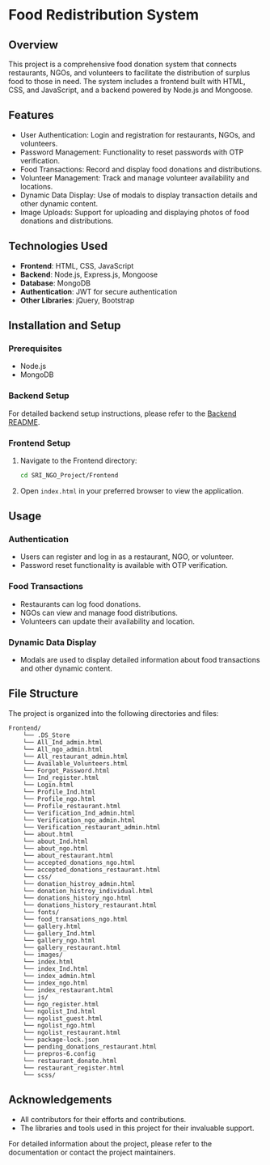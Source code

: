 # Food Redistribution System

## Overview
This project is a comprehensive food donation system that connects restaurants, NGOs, and volunteers to facilitate the distribution of surplus food to those in need. The system includes a frontend built with HTML, CSS, and JavaScript, and a backend powered by Node.js and Mongoose.

## Features
- User Authentication: Login and registration for restaurants, NGOs, and volunteers.
- Password Management: Functionality to reset passwords with OTP verification.
- Food Transactions: Record and display food donations and distributions.
- Volunteer Management: Track and manage volunteer availability and locations.
- Dynamic Data Display: Use of modals to display transaction details and other dynamic content.
- Image Uploads: Support for uploading and displaying photos of food donations and distributions.

## Technologies Used
- **Frontend**: HTML, CSS, JavaScript
- **Backend**: Node.js, Express.js, Mongoose
- **Database**: MongoDB
- **Authentication**: JWT for secure authentication
- **Other Libraries**: jQuery, Bootstrap


## Installation and Setup

### Prerequisites
- Node.js
- MongoDB

### Backend Setup
For detailed backend setup instructions, please refer to the [Backend README](../backend/readme.md).

### Frontend Setup
1. Navigate to the Frontend directory:
   ```bash
   cd SRI_NGO_Project/Frontend
   ```

2. Open `index.html` in your preferred browser to view the application.

## Usage

### Authentication
- Users can register and log in as a restaurant, NGO, or volunteer.
- Password reset functionality is available with OTP verification.

### Food Transactions
- Restaurants can log food donations.
- NGOs can view and manage food distributions.
- Volunteers can update their availability and location.

### Dynamic Data Display
- Modals are used to display detailed information about food transactions and other dynamic content.

## File Structure
The project is organized into the following directories and files:

```
Frontend/
    └── .DS_Store
    └── All_Ind_admin.html
    └── All_ngo_admin.html
    └── All_restaurant_admin.html
    └── Available_Volunteers.html
    └── Forgot_Password.html
    └── Ind_register.html
    └── Login.html
    └── Profile_Ind.html
    └── Profile_ngo.html
    └── Profile_restaurant.html
    └── Verification_Ind_admin.html
    └── Verification_ngo_admin.html
    └── Verification_restaurant_admin.html
    └── about.html
    └── about_Ind.html
    └── about_ngo.html
    └── about_restaurant.html
    └── accepted_donations_ngo.html
    └── accepted_donations_restaurant.html
    └── css/
    └── donation_histroy_admin.html
    └── donation_histroy_individual.html
    └── donations_history_ngo.html
    └── donations_history_restaurant.html
    └── fonts/
    └── food_transations_ngo.html
    └── gallery.html
    └── gallery_Ind.html
    └── gallery_ngo.html
    └── gallery_restaurant.html
    └── images/
    └── index.html
    └── index_Ind.html
    └── index_admin.html
    └── index_ngo.html
    └── index_restaurant.html
    └── js/
    └── ngo_register.html
    └── ngolist_Ind.html
    └── ngolist_guest.html
    └── ngolist_ngo.html
    └── ngolist_restaurant.html
    └── package-lock.json
    └── pending_donations_restaurant.html
    └── prepros-6.config
    └── restaurant_donate.html
    └── restaurant_register.html
    └── scss/
```

## Acknowledgements
- All contributors for their efforts and contributions.
- The libraries and tools used in this project for their invaluable support.

For detailed information about the project, please refer to the documentation or contact the project maintainers.
